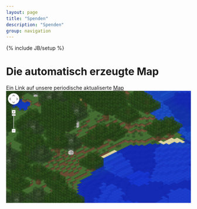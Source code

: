 ```yaml
---
layout: page
title: "Spenden"
description: "Spenden"
group: navigation
---
```

{% include JB/setup %}

# Die automatisch erzeugte Map

Ein Link auf unsere periodische aktualiserte [Map](http://144.76.123.62/)
![Alternativer Text](/images/map.png "Optionaler Titel")